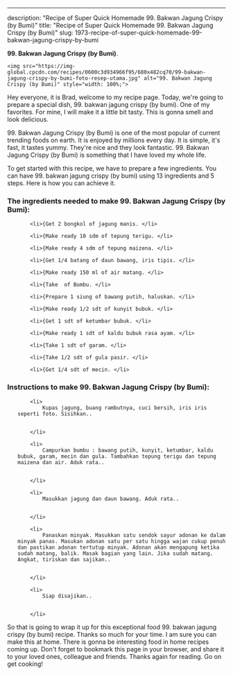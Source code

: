 ---
description: "Recipe of Super Quick Homemade 99. Bakwan Jagung Crispy (by Bumi)"
title: "Recipe of Super Quick Homemade 99. Bakwan Jagung Crispy (by Bumi)"
slug: 1973-recipe-of-super-quick-homemade-99-bakwan-jagung-crispy-by-bumi

<p>
	<strong>99. Bakwan Jagung Crispy (by Bumi)</strong>. 
	
</p>
<p>
	
	<img src="https://img-global.cpcdn.com/recipes/0600c3d934966f95/680x482cq70/99-bakwan-jagung-crispy-by-bumi-foto-resep-utama.jpg" alt="99. Bakwan Jagung Crispy (by Bumi)" style="width: 100%;">
	
	
</p>
<p>
	Hey everyone, it is Brad, welcome to my recipe page. Today, we're going to prepare a special dish, 99. bakwan jagung crispy (by bumi). One of my favorites. For mine, I will make it a little bit tasty. This is gonna smell and look delicious.
</p>
	
<p>
	
</p>
<p>
	99. Bakwan Jagung Crispy (by Bumi) is one of the most popular of current trending foods on earth. It is enjoyed by millions every day. It is simple, it's fast, it tastes yummy. They're nice and they look fantastic. 99. Bakwan Jagung Crispy (by Bumi) is something that I have loved my whole life.
</p>

<p>
To get started with this recipe, we have to prepare a few ingredients. You can have 99. bakwan jagung crispy (by bumi) using 13 ingredients and 5 steps. Here is how you can achieve it.
</p>

<h3>The ingredients needed to make 99. Bakwan Jagung Crispy (by Bumi):</h3>

<ol>
	
		<li>{Get 2 bongkol of jagung manis. </li>
	
		<li>{Make ready 10 sdm of tepung terigu. </li>
	
		<li>{Make ready 4 sdm of tepung maizena. </li>
	
		<li>{Get 1/4 batang of daun bawang, iris tipis. </li>
	
		<li>{Make ready 150 ml of air matang. </li>
	
		<li>{Take  of Bumbu. </li>
	
		<li>{Prepare 1 siung of bawang putih, haluskan. </li>
	
		<li>{Make ready 1/2 sdt of kunyit bubuk. </li>
	
		<li>{Get 1 sdt of ketumbar bubuk. </li>
	
		<li>{Make ready 1 sdt of kaldu bubuk rasa ayam. </li>
	
		<li>{Take 1 sdt of garam. </li>
	
		<li>{Take 1/2 sdt of gula pasir. </li>
	
		<li>{Get 1/4 sdt of mecin. </li>
	
</ol>
<p>
	
</p>

<h3>Instructions to make 99. Bakwan Jagung Crispy (by Bumi):</h3>

<ol>
	
		<li>
			Kupas jagung, buang rambutnya, cuci bersih, iris iris seperti foto. Sisihkan..
			
			
		</li>
	
		<li>
			Campurkan bumbu : bawang putih, kunyit, ketumbar, kaldu bubuk, garam, mecin dan gula. Tambahkan tepung terigu dan tepung maizena dan air. Aduk rata..
			
			
		</li>
	
		<li>
			Masukkan jagung dan daun bawang. Aduk rata..
			
			
		</li>
	
		<li>
			Panaskan minyak. Masukkan satu sendok sayur adonan ke dalam minyak panas. Masukan adonan satu per satu hingga wajan cukup penuh dan pastikan adonan tertutup minyak. Adonan akan mengapung ketika sudah matang, balik. Masak bagian yang lain. Jika sudah matang. Angkat, tiriskan dan sajikan..
			
			
		</li>
	
		<li>
			Siap disajikan..
			
			
		</li>
	
</ol>

<p>
	
</p>

<p>
	So that is going to wrap it up for this exceptional food 99. bakwan jagung crispy (by bumi) recipe. Thanks so much for your time. I am sure you can make this at home. There is gonna be interesting food in home recipes coming up. Don't forget to bookmark this page in your browser, and share it to your loved ones, colleague and friends. Thanks again for reading. Go on get cooking!
</p>
